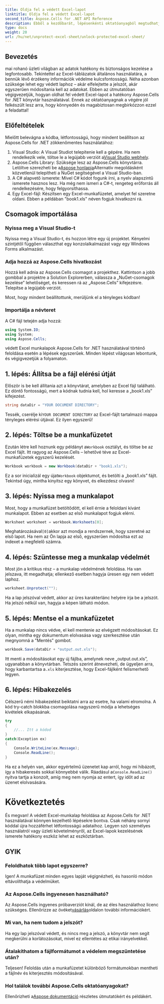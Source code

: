 ```yaml
---
title: Oldja fel a védett Excel-lapot
linktitle: Oldja fel a védett Excel-lapot
second_title: Aspose.Cells for .NET API Reference
description: Ebből a kezdőbarát, lépésenkénti oktatóanyagból megtudhatja, hogyan oldhatja fel a védett Excel-lapok zárolását az Aspose.Cells for .NET használatával.
type: docs
weight: 20
url: /hu/net/unprotect-excel-sheet/unlock-protected-excel-sheet/
---
```

## Bevezetés

mai rohanó üzleti világban az adatok hatékony és biztonságos kezelése a legfontosabb. Tekintettel az Excel-táblázatok általános használatára, a bennük lévő érzékeny információk védelme kulcsfontosságú. Néha azonban szüksége lehet egy védett laphoz – akár elfelejtette a jelszót, akár egyszerűen módosítania kell az adatokat. Ebben az útmutatóban végigvezetjük, hogyan oldhat fel védett Excel-lapot a hatékony Aspose.Cells for .NET könyvtár használatával. Ennek az oktatóanyagnak a végére jól felkészült lesz arra, hogy könnyedén és magabiztosan megbirkózzon ezzel a feladattal!

## Előfeltételek

Mielőtt belevágna a kódba, létfontosságú, hogy mindent beállítson az Aspose.Cells for .NET zökkenőmentes használatához:

1.  Visual Studio: A Visual Studiot telepítenie kell a gépére. Ha nem rendelkezik vele, töltse le a legújabb verziót a[Visual Studio webhely](https://visualstudio.microsoft.com/downloads/).
2.  Aspose.Cells Library: Szüksége lesz az Aspose.Cells könyvtárra. Letöltve szerezheti be a[Aspose honlapja](https://releases.aspose.com/cells/net/)Alternatív megoldásként közvetlenül telepítheti a NuGet segítségével a Visual Studio-ban.
3. A C# alapvető ismerete: Mivel C# kódot fogunk írni, a nyelv alapszintű ismerete hasznos lesz. Ha még nem ismeri a C#-t, rengeteg erőforrás áll rendelkezésére, hogy felgyorsíthassa.
4. Egy Excel-fájl: Készítsen egy Excel-munkafüzetet, amelyet fel szeretne oldani. Ebben a példában "book1.xls" néven fogjuk hivatkozni rá.

## Csomagok importálása

### Nyissa meg a Visual Studio-t

Nyissa meg a Visual Studio-t, és hozzon létre egy új projektet. Kényelmi szintjétől függően választhat egy konzolalkalmazást vagy egy Windows Forms alkalmazást.

### Adja hozzá az Aspose.Cells hivatkozást

Hozzá kell adnia az Aspose.Cells csomagot a projekthez. Kattintson a jobb gombbal a projektre a Solution Explorerben, válassza a „NuGet-csomagok kezelése” lehetőséget, és keressen rá az „Aspose.Cells” kifejezésre. Telepítse a legújabb verziót.

Most, hogy mindent beállítottunk, merüljünk el a tényleges kódban!

### Importálja a névteret

A C# fájl tetején adja hozzá:

```csharp
using System.IO;
using System;
using Aspose.Cells;
```

védett Excel munkalapok Aspose.Cells for .NET használatával történő feloldása esetén a lépések egyszerűek. Minden lépést világosan lebontunk, és végigvezetjük a folyamaton.

## 1. lépés: Állítsa be a fájl elérési útját

Először is be kell állítania azt a könyvtárat, amelyben az Excel fájl található. Ez döntő fontosságú, mert a kódnak tudnia kell, hol keresse a „book1.xls” kifejezést.

```csharp
string dataDir = "YOUR DOCUMENT DIRECTORY";
```
 Tessék, cserélje ki`YOUR DOCUMENT DIRECTORY` az Excel-fájlt tartalmazó mappa tényleges elérési útjával. Ez ilyen egyszerű!

## 2. lépés: Töltse be a munkafüzetet

 Ezután létre kell hoznunk egy példányt a`Workbook` osztályt, és töltse be az Excel fájlt. Itt ragyog az Aspose.Cells – lehetővé téve az Excel-munkafüzetek egyszerű kezelését.

```csharp
Workbook workbook = new Workbook(dataDir + "book1.xls");
```
 Ez a sor inicializál egy újat`Workbook` objektumot, és betölti a „book1.xls” fájlt. Tekintsd úgy, mintha kinyitsz egy könyvet, és elkezdesz olvasni!

## 3. lépés: Nyissa meg a munkalapot

Most, hogy a munkafüzet betöltődött, el kell érnie a feloldani kívánt munkalapot. Ebben az esetben az első munkalapot fogjuk elérni.

```csharp
Worksheet worksheet = workbook.Worksheets[0];
```
 Meghatározásával`[0]`akkor azt mondja a rendszernek, hogy szeretné az első lapot. Ha nem az Ön lapja az első, egyszerűen módosítsa ezt az indexet a megfelelő számra.

## 4. lépés: Szüntesse meg a munkalap védelmét

Most jön a kritikus rész – a munkalap védelmének feloldása. Ha van jelszava, itt megadhatja; ellenkező esetben hagyja üresen egy nem védett laphoz.

```csharp
worksheet.Unprotect("");
```
Ha a lap jelszóval védett, akkor az üres karakterlánc helyére írja be a jelszót. Ha jelszó nélkül van, hagyja a képen látható módon.

## 5. lépés: Mentse el a munkafüzetet

Ha a munkalap nincs védve, el kell mentenie az elvégzett módosításokat. Ez olyan, mintha egy dokumentum elolvasása vagy szerkesztése után megnyomná a "Mentés" gombot.

```csharp
workbook.Save(dataDir + "output.out.xls");
```
 Itt menti a módosításokat egy új fájlba, amelynek neve „output.out.xls”, ugyanabban a könyvtárban. Tetszés szerint átnevezheti, de ügyeljen arra, hogy karbantartsa a`.xls` kiterjesztése, hogy Excel-fájlként felismerhető legyen.

## 6. lépés: Hibakezelés

Célszerű némi hibakezelést beiktatni arra az esetre, ha valami elromolna. A kód try-catch blokkba csomagolása nagyszerű módja a lehetséges kivételek elkapásának.

```csharp
try
{
    //... Itt a kódod
}
catch(Exception ex)
{
    Console.WriteLine(ex.Message);
    Console.ReadLine();
}
```
 Ha ez a helyén van, akkor egyértelmű üzenetet kap arról, hogy mi hibázott, így a hibakeresés sokkal könnyebbé válik. Ráadásul a`Console.ReadLine()` nyitva tartja a konzolt, amíg meg nem nyomja az entert, így időt ad az üzenet elolvasására.

# Következtetés

És megvan! A védett Excel-munkalap feloldása az Aspose.Cells for .NET használatával könnyen kezelhető lépésekre bontva. Csak néhány sornyi kóddal újra hozzáférhet létfontosságú adataihoz. Legyen szó személyes használatról vagy üzleti követelményről, az Excel-lapok kezelésének ismerete hatékony eszköz lehet az eszköztárban. 

## GYIK

### Feloldhatok több lapot egyszerre?
Igen! A munkafüzet minden egyes lapját végignézheti, és hasonló módon eltávolíthatja a védelmüket.

### Az Aspose.Cells ingyenesen használható?
 Az Aspose.Cells ingyenes próbaverziót kínál, de az éles használathoz licenc szükséges. Ellenőrizze az övéket[vásárlás](https://purchase.aspose.com/buy)oldalon további információkért.

### Mi van, ha nem tudom a jelszót?
Ha egy lap jelszóval védett, és nincs meg a jelszó, a könyvtár nem segít megkerülni a korlátozásokat, mivel ez ellentétes az etikai irányelvekkel.

### Átalakíthatom a fájlformátumot a védelem megszüntetése után?
Teljesen! Feloldás után a munkafüzetet különböző formátumokban mentheti a fájlnév és kiterjesztés módosításával.

### Hol találok további Aspose.Cells oktatóanyagokat?
 Ellenőrizheti a[Aspose dokumentáció](https://reference.aspose.com/cells/net/) részletes útmutatókért és példákért.